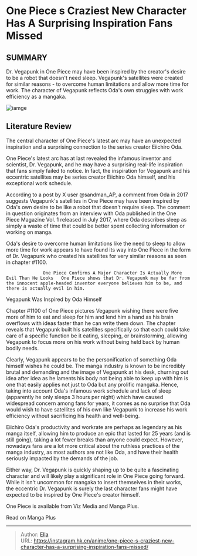 # One Piece s Craziest New Character Has A Surprising Inspiration Fans Missed


## SUMMARY 



  Dr. Vegapunk in One Piece may have been inspired by the creator&#39;s desire to be a robot that doesn&#39;t need sleep.   Vegapunk&#39;s satellites were created for similar reasons - to overcome human limitations and allow more time for work.   The character of Vegapunk reflects Oda&#39;s own struggles with work efficiency as a mangaka.  

![iamge](https://static1.srcdn.com/wordpress/wp-content/uploads/2023/12/roger-holding-a-poster-with-vegapunk-and-his-satellites-from-one-piece.jpg)

## Literature Review

The central character of One Piece&#39;s latest arc may have an unexpected inspiration and a surprising connection to the series creator Eiichiro Oda.




One Piece&#39;s latest arc has at last revealed the infamous inventor and scientist, Dr. Vegapunk, and he may have a surprising real-life inspiration that fans simply failed to notice. In fact, the inspiration for Vegapunk and his eccentric satellites may be series creator Eiichiro Oda himself, and his exceptional work schedule.




According to a post by X user @sandman_AP, a comment from Oda in 2017 suggests Vegapunk&#39;s satellites in One Piece may have been inspired by Oda&#39;s own desire to be like a robot that doesn&#39;t require sleep. The comment in question originates from an interview with Oda published in the One Piece Magazine Vol. 1 released in July 2017, where Oda describes sleep as simply a waste of time that could be better spent collecting information or working on manga.


 

Oda&#39;s desire to overcome human limitations like the need to sleep to allow more time for work appears to have found its way into One Piece in the form of Dr. Vegapunk who created his satellites for very similar reasons as seen in chapter #1100.

                  One Piece Confirms A Major Character Is Actually More Evil Than He Looks   One Piece shows that Dr. Vegapunk may be far from the innocent apple-headed inventor everyone believes him to be, and there is actually evil in him.   





 Vegapunk Was Inspired by Oda Himself 
          

Chapter #1100 of One Piece pictures Vegapunk wishing there were five more of him to eat and sleep for him and lend him a hand as his brain overflows with ideas faster than he can write them down. The chapter reveals that Vegapunk built his satellites specifically so that each could take care of a specific function be it eating, sleeping, or brainstorming, allowing Vegapunk to focus more on his work without being held back by human bodily needs.

Clearly, Vegapunk appears to be the personification of something Oda himself wishes he could be. The manga industry is known to be incredibly brutal and demanding and the image of Vegapunk at his desk, churning out idea after idea as he laments his body not being able to keep up with him is one that easily applies not just to Oda but any prolific mangaka. Hence, taking into account Oda&#39;s infamous work schedule and lack of sleep (apparently he only sleeps 3 hours per night) which have caused widespread concern among fans for years, it comes as no surprise that Oda would wish to have satellites of his own like Vegapunk to increase his work efficiency without sacrificing his health and well-being.




          

Eiichiro Oda&#39;s productivity and workrate are perhaps as legendary as his manga itself, allowing him to produce an epic that lasted for 25 years (and is still going), taking a lot fewer breaks than anyone could expect. However, nowadays fans are a lot more critical about the ruthless practices of the manga industry, as most authors are not like Oda, and have their health seriously impacted by the demands of the job.

Either way, Dr. Vegapunk is quickly shaping up to be quite a fascinating character and will likely play a significant role in One Piece going forward. While it isn&#39;t uncommon for mangaka to insert themselves in their works, the eccentric Dr. Vegapunk is surely the last character fans might have expected to be inspired by One Piece&#39;s creator himself.




One Piece is available from Viz Media and Manga Plus.

Read on Manga Plus



---

> Author: [Ella](https://instagram.hk.cn/)  
> URL: https://instagram.hk.cn/anime/one-piece-s-craziest-new-character-has-a-surprising-inspiration-fans-missed/  

